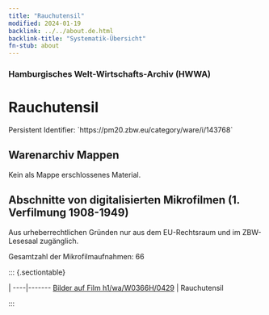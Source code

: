 ```yaml
---
title: "Rauchutensil"
modified: 2024-01-19
backlink: ../../about.de.html
backlink-title: "Systematik-Übersicht"
fn-stub: about
---
```


### Hamburgisches Welt-Wirtschafts-Archiv (HWWA)

# Rauchutensil

<div class="hint">Persistent Identifier: `https://pm20.zbw.eu/category/ware/i/143768`</div>







## Warenarchiv Mappen





Kein als Mappe erschlossenes Material.



<a id="filmsections" />

## Abschnitte von digitalisierten Mikrofilmen (1. Verfilmung 1908-1949)

<p>Aus urheberrechtlichen Gründen nur aus dem EU-Rechtsraum und im ZBW-Lesesaal zugänglich.</p>


<p>Gesamtzahl der Mikrofilmaufnahmen: 66</p>





::: {.sectiontable}

 | 
----|-------
<a class="btn" href="https://pm20.zbw.eu/film/h1/wa/W0366H/0429" rel="nofollow">Bilder auf Film h1/wa/W0366H/0429</a> | Rauchutensil


:::
















